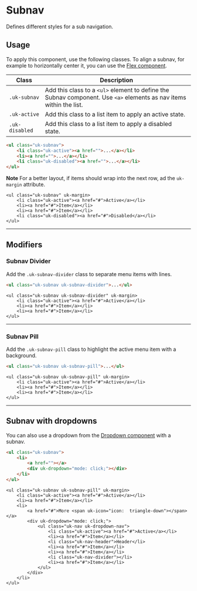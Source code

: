 # Subnav

<p class="uk-text-lead">Defines different styles for a sub navigation.</p>

## Usage

To apply this component, use the following classes. To align a subnav, for example to horizontally center it, you can use the [Flex component](flex.md).

| Class           | Description                                                                                                         |
|-----------------|---------------------------------------------------------------------------------------------------------------------|
| `.uk-subnav`    | Add this class to a `<ul>` element to define the Subnav component. Use `<a>` elements as nav items within the list. |
| `.uk-active `   | Add this class to a list item to apply an active state.                                                             |
| `.uk-disabled ` | Add this class to a list item to apply a disabled state.                                                            |

```html
<ul class="uk-subnav">
    <li class="uk-active"><a href="">...</a></li>
    <li><a href="">...</a></li>
    <li class="uk-disabled"><a href="">...</a></li>
</ul>
```

**Note** For a better layout, if items should wrap into the next row, ad the `uk-margin` attribute.

```example
<ul class="uk-subnav" uk-margin>
    <li class="uk-active"><a href="#">Active</a></li>
    <li><a href="#">Item</a></li>
    <li><a href="#">Item</a></li>
    <li class="uk-disabled"><a href="#">Disabled</a></li>
</ul>
```

***

## Modifiers

### Subnav Divider

Add the `.uk-subnav-divider` class to separate menu items with lines.

```html
<ul class="uk-subnav uk-subnav-divider">...</ul>
```

```example
<ul class="uk-subnav uk-subnav-divider" uk-margin>
    <li class="uk-active"><a href="#">Active</a></li>
    <li><a href="#">Item</a></li>
    <li><a href="#">Item</a></li>
</ul>
```

***

### Subnav Pill

Add the `.uk-subnav-pill` class to highlight the active menu item with a background.

```html
<ul class="uk-subnav uk-subnav-pill">...</ul>
```

```example
<ul class="uk-subnav uk-subnav-pill" uk-margin>
    <li class="uk-active"><a href="#">Active</a></li>
    <li><a href="#">Item</a></li>
    <li><a href="#">Item</a></li>
</ul>
```

***

## Subnav with dropdowns

You can also use a dropdown from the [Dropdown component](dropdown.md) with a subnav.

```html
<ul class="uk-subnav">
    <li>
        <a href=""></a>
        <div uk-dropdown="mode: click;"></div>
    </li>
</ul>
```

```example
<ul class="uk-subnav uk-subnav-pill" uk-margin>
    <li class="uk-active"><a href="#">Active</a></li>
    <li><a href="#">Item</a></li>
    <li>
        <a href="#">More <span uk-icon="icon:  triangle-down"></span></a>
        <div uk-dropdown="mode: click;">
            <ul class="uk-nav uk-dropdown-nav">
                <li class="uk-active"><a href="#">Active</a></li>
                <li><a href="#">Item</a></li>
                <li class="uk-nav-header">Header</li>
                <li><a href="#">Item</a></li>
                <li><a href="#">Item</a></li>
                <li class="uk-nav-divider"></li>
                <li><a href="#">Item</a></li>
            </ul>
        </div>
    </li>
</ul>
```